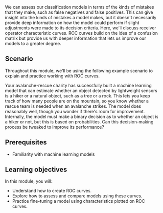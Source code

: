 We can assess our classification models in terms of the kinds of mistakes that they make, such as false negatives and false positives. This can give insight into the kinds of mistakes a model makes, but it doesn't necessarily provide deep information on how the model could perform if slight adjustments were made to its decision criteria. Here, we'll discuss receiver operator characteristic curves. ROC curves build on the idea of a confusion matrix but provide us with deeper information that lets us improve our models to a greater degree.

## Scenario

Throughout this module, we'll be using the following example scenario to explain and practice working with ROC curves.

Your avalanche-rescue charity has successfully built a machine learning model that can estimate whether an object detected by lightweight sensors is a hiker or a natural object, such as a tree or a rock. This lets you keep track of how many people are on the mountain, so you know whether a rescue team is needed when an avalanche strikes. The model does reasonably well, though you wonder if there's room for improvement. Internally, the model must make a binary decision as to whether an object is a hiker or not, but this is based on probabilities. Can this decision-making process be tweaked to improve its performance?

## Prerequisites

* Familiarity with machine learning models

## Learning objectives

In this module, you will:

* Understand how to create ROC curves.
* Explore how to assess and compare models using these curves.
* Practice fine-tuning a model using characteristics plotted on ROC curves.
